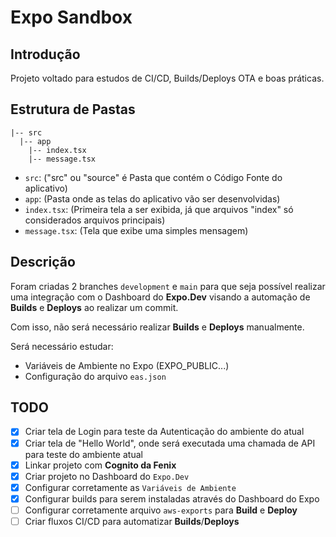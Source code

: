 # Expo Sandbox

## Introdução

Projeto voltado para estudos de CI/CD, Builds/Deploys OTA e boas práticas.

## Estrutura de Pastas

```
|-- src
  |-- app
    |-- index.tsx
    |-- message.tsx

```

- `src`: ("src" ou "source" é Pasta que contém o Código Fonte do aplicativo)
- `app`: (Pasta onde as telas do aplicativo vão ser desenvolvidas)
- `index.tsx`: (Primeira tela a ser exibida, já que arquivos "index" só considerados arquivos principais)
- `message.tsx`: (Tela que exibe uma simples mensagem)

## Descrição

Foram criadas 2 branches `development` e `main` para que seja possível realizar uma integração com o Dashboard
do **Expo.Dev** visando a automação de **Builds** e **Deploys** ao realizar um commit.

Com isso, não será necessário realizar **Builds** e **Deploys** manualmente.

Será necessário estudar:

- Variáveis de Ambiente no Expo (EXPO_PUBLIC...)
- Configuração do arquivo `eas.json`

## TODO

- [X] Criar tela de Login para teste da Autenticação do ambiente do atual
- [X] Criar tela de "Hello World", onde será executada uma chamada de API para teste do ambiente atual
- [X] Linkar projeto com **Cognito da Fenix**
- [X] Criar projeto no Dashboard do `Expo.Dev`
- [X] Configurar corretamente as `Variáveis de Ambiente`
- [X] Configurar builds para serem instaladas através do Dashboard do Expo
- [ ] Configurar corretamente arquivo `aws-exports` para **Build** e **Deploy**
- [ ] Criar fluxos CI/CD para automatizar **Builds**/**Deploys**